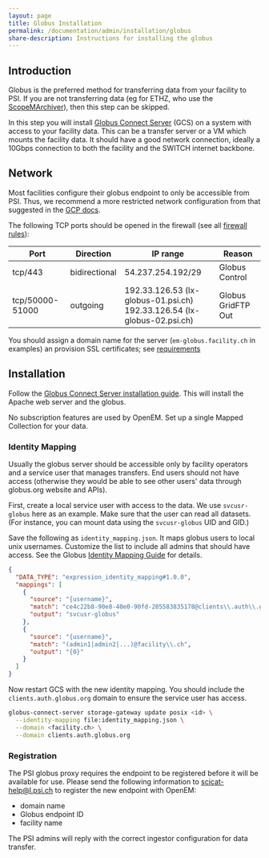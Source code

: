 ```yaml
---
layout: page
title: Globus Installation
permalink: /documentation/admin/installation/globus
share-description: Instructions for installing the globus
---
```


## Introduction

Globus is the preferred method for transferring data from your facility
to PSI. If you are not transferring data (eg for ETHZ, who use the
[ScopeMArchiver](https://github.com/SwissOpenEM/ScopeMArchiver)), then this step can be
skipped.

In this step you will install [Globus Connect
Server](https://docs.globus.org/globus-connect-server/v5/) (GCS) on a system with access to
your facility data. This can be a transfer server or a VM which mounts the facility
data. It should have a good network connection, ideally a 10Gbps connection to both the
facility and the SWITCH internet backbone.

## Network

Most facilities configure their globus endpoint to only be accessible from PSI. Thus, we
recommend a more restricted network configuration from that suggested in the [GCP
docs](https://docs.globus.org/globus-connect-server/v5/).

The following TCP ports should be opened in the firewall (see all [firewall rules](/documentation/admin/req-infrastructure#firewall-rules)):

| Port | Direction | IP range | Reason |
|---|---|---|---|
|tcp/443| bidirectional | 54.237.254.192/29 | Globus Control |
|tcp/50000-51000| outgoing | 192.33.126.53 (lx-globus-01.psi.ch)<br/>192.33.126.54 (lx-globus-02.psi.ch) | Globus GridFTP Out |

You should assign a domain name for the server (`em-globus.facility.ch` in examples) an
provision SSL certificates; see [requirements](/documentation/admin/req-infrastructure#domain-names)

## Installation

Follow the [Globus Connect Server installation
guide](https://docs.globus.org/globus-connect-server/v5/). This will install the Apache
web server and the globus.

No subscription features are used by OpenEM. Set up a single Mapped Collection for your
data.

### Identity Mapping

Usually the globus server should be accessible only by facility operators and a service
user that manages transfers. End users should not have access (otherwise they would be
able to see other users' data through globus.org website and APIs).

First, create a local service user with access to the data. We use `svcusr-globus` here
as an example. Make sure that the user can read all datasets. (For instance, you can
mount data using the `svcusr-globus` UID and GID.)

Save the following as `identity_mapping.json`. It maps globus users to local unix
usernames. Customize the list to include all admins that should have access. See the
Globus [Identity Mapping
Guide](https://docs.globus.org/globus-connect-server/v5/identity-mapping-guide/) for
details.

```json
{
  "DATA_TYPE": "expression_identity_mapping#1.0.0",
  "mappings": [
    {
      "source": "{username}",
      "match": "ce4c22b8-90e8-40e0-90fd-205583835178@clients\\.auth\\.globus\\.org",
      "output": "svcusr-globus"
    },
    {
      "source": "{username}",
      "match": "(admin1|admin2|...)@facility\\.ch",
      "output": "{0}"
    }
  ]
}
```

Now restart GCS with the new identity mapping. You should include the
`clients.auth.globus.org` domain to ensure the service user has access.

```sh
globus-connect-server storage-gateway update posix <id> \
  --identity-mapping file:identity_mapping.json \
  --domain <facility.ch> \
  --domain clients.auth.globus.org
```

### Registration

The PSI globus proxy requires the endpoint to be registered before it will be available
for use. Please send the following information to
[scicat-help@l.psi.ch](mailto:scicat-help@l.psi.ch) to register the new endpoint with
OpenEM:

- domain name
- Globus endpoint ID
- facility name

The PSI admins will reply with the correct ingestor configuration for data transfer.
